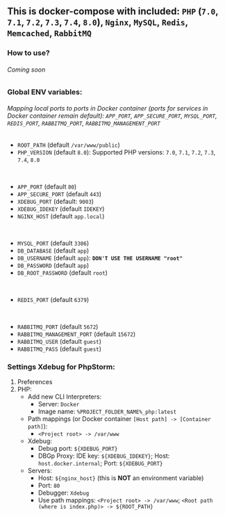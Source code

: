 ## This is docker-compose with included: ```PHP``` (```7.0```, ```7.1```, ```7.2```, ```7.3```, ```7.4```, ```8.0```), ```Nginx```, ```MySQL```, ```Redis```, ```Memcached```, ```RabbitMQ```

### How to use?
###### Coming soon

### Global ENV variables:
###### Mapping local ports to ports in Docker container (ports for services in Docker container remain default): ```APP_PORT```, ```APP_SECURE_PORT```, ```MYSQL_PORT```, ```REDIS_PORT```, ```RABBITMQ_PORT```, ```RABBITMQ_MANAGEMENT_PORT```

- ```ROOT_PATH``` (default ```/var/www/public```)
- ```PHP_VERSION``` (default ```8.0```): Supported PHP versions: ```7.0```, ```7.1```, ```7.2```, ```7.3```, ```7.4```, ```8.0```
<br>

- ```APP_PORT``` (default ```80```)
- ```APP_SECURE_PORT``` (default ```443```)
- ```XDEBUG_PORT``` (default: ```9003```)
- ```XDEBUG_IDEKEY``` (default ```IDEKEY```)
- ```NGINX_HOST``` (default ```app.local```)
<br>

- ```MYSQL_PORT``` (default ```3306```)
- ```DB_DATABASE``` (default ```app```)
- ```DB_USERNAME``` (default ```app```): **```DON'T USE THE USERNAME "root" ```**
- ```DB_PASSWORD``` (default ```app```)
- ```DB_ROOT_PASSWORD``` (default ```root```)
<br>

- ```REDIS_PORT``` (default ```6379```)
<br>

- ```RABBITMQ_PORT``` (default ```5672```)
- ```RABBITMQ_MANAGEMENT_PORT``` (default ```15672```)
- ```RABBITMQ_USER``` (default ```guest```)
- ```RABBITMQ_PASS``` (default ```guest```)

### Settings Xdebug for PhpStorm:
1. Preferences
2. PHP:
    - Add new CLI Interpreters:
      - Server: ```Docker```
      - Image name: ```%PROJECT_FOLDER_NAME%_php:latest```
    - Path mappings (or Docker container ```[Host path] -> [Container path]```):
      - ```<Project root> -> /var/www```
    - Xdebug:
      - Debug port: ```${XDEBUG_PORT}```
      - DBGp Proxy: IDE key: ```${XDEBUG_IDEKEY}```; Host: ```host.docker.internal```; Port: ```${XDEBUG_PORT}```
    - Servers:
      - Host: ```${nginx_host}``` (this is **NOT** an environment variable)
      - Port: ```80```
      - Debugger: ```Xdebug```
      - Use path mappings: ```<Project root> -> /var/www```; ```<Root path (where is index.php)> -> ${ROOT_PATH}```
